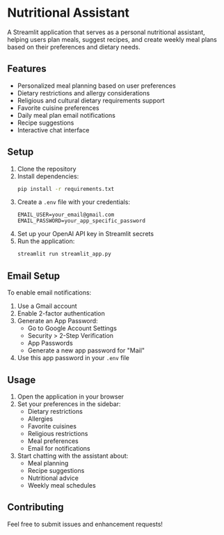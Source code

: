 # Nutritional Assistant

A Streamlit application that serves as a personal nutritional assistant, helping users plan meals, suggest recipes, and create weekly meal plans based on their preferences and dietary needs.

## Features

- Personalized meal planning based on user preferences
- Dietary restrictions and allergy considerations
- Religious and cultural dietary requirements support
- Favorite cuisine preferences
- Daily meal plan email notifications
- Recipe suggestions
- Interactive chat interface

## Setup

1. Clone the repository
2. Install dependencies:
   ```bash
   pip install -r requirements.txt
   ```
3. Create a `.env` file with your credentials:
   ```
   EMAIL_USER=your_email@gmail.com
   EMAIL_PASSWORD=your_app_specific_password
   ```
4. Set up your OpenAI API key in Streamlit secrets
5. Run the application:
   ```bash
   streamlit run streamlit_app.py
   ```

## Email Setup

To enable email notifications:
1. Use a Gmail account
2. Enable 2-factor authentication
3. Generate an App Password:
   - Go to Google Account Settings
   - Security > 2-Step Verification
   - App Passwords
   - Generate a new app password for "Mail"
4. Use this app password in your `.env` file

## Usage

1. Open the application in your browser
2. Set your preferences in the sidebar:
   - Dietary restrictions
   - Allergies
   - Favorite cuisines
   - Religious restrictions
   - Meal preferences
   - Email for notifications
3. Start chatting with the assistant about:
   - Meal planning
   - Recipe suggestions
   - Nutritional advice
   - Weekly meal schedules

## Contributing

Feel free to submit issues and enhancement requests!
